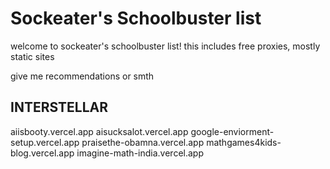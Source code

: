 # Sockeater's Schoolbuster list

welcome to sockeater's schoolbuster list!
this includes free proxies, mostly static sites

give me recommendations or smth

## INTERSTELLAR
aiisbooty.vercel.app
aisucksalot.vercel.app
google-enviorment-setup.vercel.app
praisethe-obamna.vercel.app
mathgames4kids-blog.vercel.app
imagine-math-india.vercel.app


